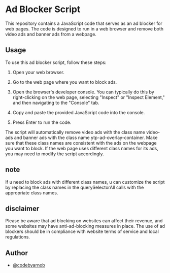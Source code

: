 
# Ad Blocker Script 
This repository contains a JavaScript code that serves as an ad blocker for web pages. The code is designed to run in a web browser and remove both video ads and banner ads from a webpage.

## Usage

To use this ad blocker script, follow these steps:

1. Open your web browser.

2. Go to the web page where you want to block ads.

3. Open the browser's developer console. You can typically do this by right-clicking on the web page, selecting "Inspect" or "Inspect Element," and then navigating to the "Console" tab.

4. Copy and paste the provided JavaScript code into the console.

5. Press Enter to run the code.

The script will automatically remove video ads with the class name video-ads and banner ads with the class name ytp-ad-overlay-container. Make sure that these class names are consistent with the ads on the webpage you want to block. If the web page uses different class names for its ads, you may need to modify the script accordingly.

## note
If u need to block ads with different class names, u can customize the script by replacing the class names in the querySelectorAll calls with the appropriate class names.

## disclaimer

Please be aware that ad blocking on websites can affect their revenue, and some websites may have anti-ad-blocking measures in place. The use of ad blockers should be in compliance with website terms of service and local regulations.

## Author

- [@codebyarnob](https://github.com/dev-alihasan)

